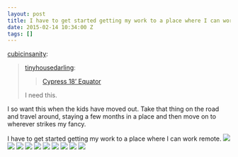 ```yaml
---
layout: post
title: I have to get started getting my work to a place where I can work remote.
date: 2015-02-14 10:34:00 Z
tags: []
---
```

[cubicinsanity](http://cubicinsanity.tumblr.com/post/110973788707/tinyhousedarling-cypress-18-equator-i-need):

> [tinyhousedarling](http://tinyhousedarling.tumblr.com/post/94971870185/cypress-18-equator):
> 
> > [Cypress 18’ Equator](http://www.tumbleweedhouses.com/products/cypress)
> 
> I need this.

I so want this when the kids have moved out. Take that thing on the road and travel around, staying a few months in a place and then move on to wherever strikes my fancy.

I have to get started getting my work to a place where I can work remote.
![](/media/2015/02/110975244084_0.jpg)
![](/media/2015/02/110975244084_1.jpg)
![](/media/2015/02/110975244084_2.jpg)
![](/media/2015/02/110975244084_3.jpg)
![](/media/2015/02/110975244084_4.jpg)
![](/media/2015/02/110975244084_5.jpg)
![](/media/2015/02/110975244084_6.jpg)
![](/media/2015/02/110975244084_7.jpg)
![](/media/2015/02/110975244084_8.jpg)
![](/media/2015/02/110975244084_9.jpg)
